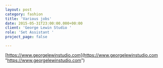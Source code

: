 ```yaml
---
layout: post
category: fashion
title: 'Various jobs'
date: 2015-05-31T23:00:00.000+00:00
client: 'George Lewin Studio '
role: 'Set Assistant '
project_page: false

---
```

[https://www.georgelewinstudio.com](https://www.georgelewinstudio.com "https://www.georgelewinstudio.com")